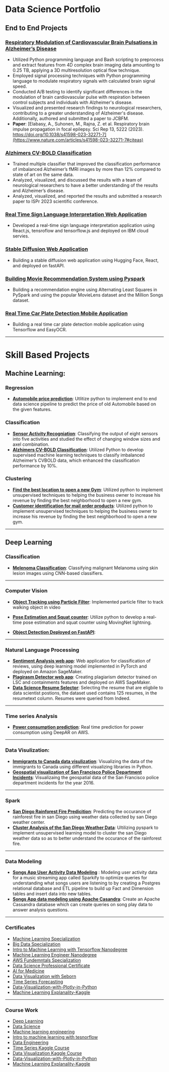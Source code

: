 # Data Science Portfolio  #

## End to End Projects ##

### [Respiratory Modulation of Cardiovascular Brain Pulsations in Alzheimer’s Disease](https://github.com/youssefHosni/Respiratory-modulation-of-cardiovascular-pulsation)
* Utilized Python programming language and Bash scripting to preprocess and extract features from 4D complex brain imaging data amounting to 0.25 TB, applying a 3D multiresolution optical flow technique.
* Employed signal processing techniques with Python programming language to modulate respiratory signals with calculated brain signal speed.
* Conducted A/B testing to identify significant differences in the modulation of brain cardiovascular pulse with respiration between control subjects and individuals with Alzheimer's disease.
* Visualized and presented research findings to neurological researchers, contributing to a greater understanding of Alzheimer's disease. Additionally, authored and submitted a paper to JCBFM.
* **Paper**: [Elabasy, A., Suhonen, M., Rajna, Z. et al. Respiratory brain impulse propagation in focal epilepsy. Sci Rep 13, 5222 (2023). https://doi.org/10.1038/s41598-023-32271-7](https://www.nature.com/articles/s41598-023-32271-7#citeas)
### [Alzhimers CV-BOLD Classification](https://github.com/youssefHosni/Data-Science-Portofolio/tree/main/Machine%20Learning/Classification/Alzhimers%20CV-BOLD%20Classification) ###
* Trained multiple classifier that improved the classification performance of imbalanced Alzheimer’s fMRI images by more than 12% compared to state of art on the same data.
* Analyzed, visualized, and discussed the results with a team of neurological researchers to have a better understanding of the results and Alzheimer’s disease. 
* Analyzed, visualized, and reported the results and submitted a research paper to ISPr 2023 scientific conference.

### __[Real Time Sign Language Interpretation Web Application](https://github.com/youssefHosni/Data-Science-Portofolio/tree/main/Computer%20Vision/Real%20Time%20Sign%20Language%20Interpretation%20App)__ ### 
* Developed a real-time sign language interpretation application using React.js, tensroflow and tensorflow.js and deployed on IBM cloud servies.

### __[Stable Diffusion Web Application](https://github.com/youssefHosni/Stable-Diffusion-Crash-Course/tree/main/Stable%20Diffusion%20Web%20Application)__ ### 
* Building a stable diffusion web application using Hugging Face, React, and deployed on fastAPI. 

### [Building Movie Recommendation System using Pyspark]() ###
* Building a recommendation engine using Alternating Least Squares in PySpark and using the popular MovieLens dataset and the Million Songs dataset.

### [Real Time Car Plate Detection Mobile Application]() ###
* Building a real time car plate detection mobile application using Tensorflow and EasyOCR. 

----

# Skill Based Projects #

## Machine Learning:
### Regression
* __[Automobile price prediction](https://github.com/youssefHosni/Data-Science-Portofolio/tree/main/Machine%20Learning/Regression/Automobile%20price%20prediction)__: Utlitize python to implement end to end data science pipeline to predict the price of old Automobile based on the given features.

### Classification 
* __[Sensor Activity Recogniation](https://github.com/youssefHosni/Data-Science-Portofolio/tree/main/Machine%20Learning/Classification/Sensor-activity-recognition)__: Classifying the output of eight sensors into five activities and studied the effect of changing window
sizes and axel combination.
* __[Alzhimers CV-BOLD Classification](https://github.com/youssefHosni/Data-Science-Portofolio/tree/main/Machine%20Learning/Classification/Alzhimers%20CV-BOLD%20Classification)__: Utilized Python to develop supervised machine learning techniques to classify imbalanced Alzheimer’s CVBOLD data, which enhanced the classification performance by 10%. 

### Clustering 
* __[Find the best location to open a new Gym](https://github.com/youssefHosni/Data-Science-Portofolio/tree/main/Machine%20Learning/Clustering/Finding-the-best-Tornoto-neighborhood-to-open-a-new-gym)__: Utilized python to implement unsupervised techniques to helping the business owner to increase his revenue by finding the best neighborhood to open a new gym. 
* __[Customer identification for mail order products](https://github.com/youssefHosni/Data-Science-Portofolio/tree/main/Machine%20Learning/Clustering/Customer%20identification%20for%20mail%20order%20products)__: Utilized python to implement unsupervised techniques to helping the business owner to increase his revenue by finding the best neighborhood to open a new gym.
---

## Deep Learning 

### Classification

* __[Melenoma Classification](https://github.com/youssefHosni/Data-Science-Portofolio/tree/main/Deep%20Learning/Classification/Melenoma_Classification)__: Classifying malignant Melanoma using skin lesion images using CNN-based classifiers.
---

### Computer Vision 
* __[Object Tracking using Particle Filter](https://github.com/youssefHosni/Practical-Computer-Vision-In-Python/tree/main/Tracking%20Objects%20in%20Video%20with%20Particle%20Filters)__: Implemented particle filter to track walking object in video
*	__[Pose Estimation and Squat counter](https://github.com/youssefHosni/Data-Science-Portofolio/tree/main/Computer%20Vision/Pose%20Estimation%20%26%20Squat%20Counter)__: Utilize python to develop a real-time pose estimation and squat counter using MovingNet lightning.

* __[Object Detection Deployed on FastAPI](https://github.com/youssefHosni/Practical-Machine-Learning/tree/main/Deploying-Yolo3-Model-on-FastAPI)__:
---

### Natural Language Processing 

* __[Sentiment Analysis web app](https://github.com/youssefHosni/Data-Science-Portofolio/tree/main/Natural_Language_processing/Sentiment-analysis)__: Web application for classification of reviews, using deep learning model implemented in PyTorch and deployed on Amazon SageMaker.  
* __[Plagirasm Detector web app](https://github.com/youssefHosni/Data-Science-Portofolio/tree/main/Natural_Language_processing/plagiarism-detector-web-app)__: Creating plagiarism detector trained on LSC and containments features and deployed on AWS SageMaker.
* __[Data Science Resume Selector](https://github.com/youssefHosni/Data-Science-Portofolio/tree/main/Natural_Language_processing/Data-Science-Resume-Selector)__: Selecting the resume that are eligbile to data scientist postions, the dataset used contains 125 resumes, in the resumetext column. Resumes were queried from Indeed. 
---

### Time series Analysis
* __[Power consumption prediction](https://github.com/youssefHosni/Data-Science-Portofolio/tree/main/time-series-analysis/Power-consumption-forecasting)__: Real time prediction for power consumption using DeepAR on AWS.
---

### Data Visulization:
* __[Immigrants to Canada data visulization](https://nbviewer.jupyter.org/github/youssefHosni/Data-Science-Portofolio/blob/main/Data%20Visualization/Python/Immigration_to_Canda_Data_Visualization.ipynb)__: Visualizing the data of the immigrants to Canada using different visualizing libraries in Python.
*  __[Geospatial visualization of San Francisco Police Department Incidents](https://dfm.io/nbview/?url=https%3A%2F%2Fgithub.com%2FyoussefHosni%2FData-Science-Portofolio%2Fblob%2Fmain%2FData%2520Visualization%2FPython%2FSpatial%2520visualization%2520of%2520San%2520Francisco%2520incidents.ipynb)__: Visualizaing the geospatial data of the San Francisco police department incidents for the year 2016.
---

### Spark 
* __[San Diego Rainforest Fire Predicition](https://github.com/youssefHosni/Data-Science-Portofolio/tree/main/Spark/San%20Diego%20Rainforest%20Fire%20Predicition)__: Predicting the occurance of rainforest fire in san Diego using weather data collected by san Diego weather center.   
* __[Cluster Analysis of the San Diego Weather Data](https://github.com/youssefHosni/Data-Science-Portofolio/tree/main/Spark/Cluster%20Analysis%20of%20the%20San%20Diego%20Weather%20Data)__: Ultilizing pyspark to implement unsupervised learning model to cluster the san Diego weather data so as to better understand the occurance of the rainforest fire.
---

### Data Modeling 
* __[Songs App User Activity Data Modeling](https://github.com/youssefHosni/Data-Engineering-Nanodegree/tree/main/Data%20Modeling/Project:%20Data%20Modeling%20with%20Postgres)__ : Modeling user activity data for a music streaming app called Sparkify to optimize queries for understanding what songs users are listening to by creating a Postgres relational database and ETL pipeline to build up Fact and Dimension tables and insert data into new tables.
* __[Songs App data modeling using Apache Casandra](https://github.com/youssefHosni/Data-Engineering-Nanodegree/tree/main/Data%20Modeling/Project:%20Data%20Modeling%20With%20Apache%20Cassandra)__: Create an Apache Cassandra database which can create queries on song play data to answer analysis questions.
   
---

### Certificates 
* [Machine Learning Specialization](https://coursera.org/share/fc5c10d3f96939edf29145069b48a6a3) 
* [Big Data Specialization](https://coursera.org/share/be7f65fa09309f4cc3e2c67bcb071c3f)  
* [Intro to Machine Learning with Tensorflow Nanodegree](https://confirm.udacity.com/EAATQCZY)
* [Machine Learning Engineer Nanodegree](https://confirm.udacity.com/KCFRE3KD)
* [AWS Fundemntals Specialization](https://coursera.org/share/e34358a0200a916eebb07b64f22d055e)
* [Data Science Professional Certificate](https://coursera.org/share/696a589922de676e872971acf146f4ec) 
* [AI for Medicine](https://coursera.org/share/e12fc21c24eb1ebfe70121c66b7ee8ad)
* [Data Visualization with Seborn](https://www.kaggle.com/learn/certification/youssef19/data-visualization)
* [Time Series Forecasting](https://www.kaggle.com/learn/certification/youssef19/time-series)
* [Data-Visualization-with-Plotly-in-Python](https://www.datacamp.com/statement-of-accomplishment/course/49b8afff93d6cbd07813b058ada618ddbd85fbab)
* [Machine Learning Explanality-Kaggle](https://www.kaggle.com/learn/certification/youssef19/machine-learning-explainability)
---

### Course Work
* [Deep Learning](https://github.com/youssefHosni/Deep-learning-Specilization) 
* [Data Science](https://github.com/youssefHosni/IBM-data-science-proffesional-certificate) 
* [Machine learning engineering](https://github.com/youssefHosni/Machine-Learning-Engineer-Udacity-Nanodegree)
* [Intro to machine learning with tesnorflow](https://github.com/youssefHosni/Intro-to-machine-learning-nanodegree)
* [Data Engineering](https://github.com/youssefHosni/Data-Engineering-Nanodegree)
* [Time Series Kaggle Course](https://github.com/youssefHosni/Time-Series-Kaggle-Course)
* [Data Visualization Kaggle Course](https://github.com/youssefHosni/Data-Visualization-Kaggle-Course) 
* [Data-Visualization-with-Plotly-in-Python](https://github.com/youssefHosni/Data-Visualization-with-Plotly-in-Python)
* [Machine Learning Explanality-Kaggle](https://github.com/youssefHosni/Machine-Learning-Explanality-Course-Kaggle)

